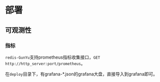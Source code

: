 # 部署







## 可观测性

### 指标

`redis-GunYu`支持prometheus指标收集接口，`GET http://http_server:port/prometheus`。  

在`deploy`目录下，有grafana-*.json的grafana大盘，直接导入到grafana即可。

